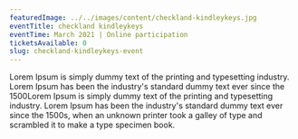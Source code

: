 ```yaml
---
featuredImage: ../../images/content/checkland-kindleykeys.jpg
eventTitle: checkland kindleykeys
eventTime: March 2021 | Online participation
ticketsAvailable: 0
slug: checkland-kindleykeys-event
---
```


Lorem Ipsum is simply dummy text of the printing and typesetting industry. Lorem Ipsum has been the industry's standard dummy text ever since the 1500Lorem Ipsum is simply dummy text of the printing and typesetting industry. Lorem Ipsum has been the industry's standard dummy text ever since the 1500s, when an unknown printer took a galley of type and scrambled it to make a type specimen book.